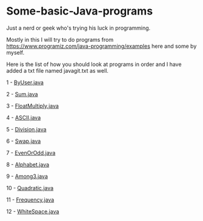 # Some-basic-Java-programs
Just a nerd or geek who's trying his luck in programming.

Mostly in this I will try to do programs from https://www.programiz.com/java-programming/examples here and some by myself.

Here is the list of how you should look at programs in order and I have added a txt file named javagit.txt as well. 

1  - [ByUser.java](https://github.com/manthanoice/Some-basic-Java-programs/blob/main/ByUser.java)

2  - [Sum.java](https://github.com/manthanoice/Some-basic-Java-programs/blob/main/Sum.java)

3  - [FloatMultiply.java](https://github.com/manthanoice/Some-basic-Java-programs/blob/main/FloatMultiply.java)

4  - [ASCII.java](https://github.com/manthanoice/Some-basic-Java-programs/blob/main/ASCII.java)

5  - [Division.java](https://github.com/manthanoice/Some-basic-Java-programs/blob/main/Division.java)

6  - [Swap.java](https://github.com/manthanoice/Some-basic-Java-programs/blob/main/Swap.java)

7  - [EvenOrOdd.java](https://github.com/manthanoice/Some-basic-Java-programs/blob/main/EvenOrOdd.java)

8  - [Alphabet.java](https://github.com/manthanoice/Some-basic-Java-programs/blob/main/Alphabet.java)

9  - [Among3.java](https://github.com/manthanoice/Some-basic-Java-programs/blob/main/Among3.java)

10 - [Quadratic.java](https://github.com/manthanoice/Some-basic-Java-programs/blob/main/Quadratic.java)

11 - [Frequency.java](https://github.com/manthanoice/Some-basic-Java-programs/blob/main/Frequency.java)

12 - [WhiteSpace.java](https://github.com/manthanoice/Some-basic-Java-programs/blob/main/WhiteSpace.java)
